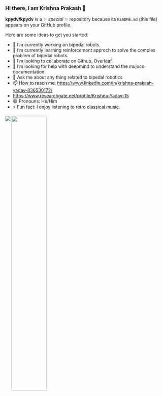 ### Hi there, I am Krishna Prakash 👋


**kpydv/kpydv** is a ✨ _special_ ✨ repository because its `README.md` (this file) appears on your GitHub profile.

Here are some ideas to get you started:

- 🔭 I’m currently working on bipedal robots.
- 🌱 I’m currently learning reinforcement approch to solve the complex problem of bipedal robots.
- 👯 I’m looking to collaborate on Github, Overleaf.
- 🤔 I’m looking for help with deepmind to understand the mujoco documentation.
- 💬 Ask me about any thing related to bipedal robotics
- 📫 How to reach me: https://www.linkedin.com/in/krishna-prakash-yadav-836530172/
- https://www.researchgate.net/profile/Krishna-Yadav-15
- 😄 Pronouns: He/Him
- ⚡ Fun fact: I enjoy listening to retro classical music.

<img align="left" src= "https://github-readme-stats.vercel.app/api?username=kpydv&show_icons=true&theme=radical" />
<img align="left" width = "47%" src= "https://github-readme-stats.vercel.app/api/top-langs/?username=kpydv&layout=compact)](https://github.com/kpydv/github-readme-stats" />



